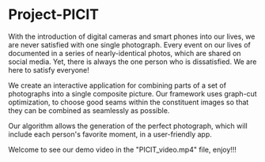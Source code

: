 # Project-PICIT

With the introduction of digital cameras and smart phones into our lives, we are never satisfied with one single photograph.  Every event on our lives of documented in a series of nearly-identical photos, which are shared on social media. Yet, there is always the one person who is dissatisfied.  We are here to satisfy everyone!

We create an interactive application for combining parts of a set of photographs into a single composite picture. Our framework uses graph-cut optimization, to choose good seams within the constituent images so that they can be combined as seamlessly as possible.

Our algorithm allows the generation of the perfect photograph, which will include each person's favorite moment, in a user-friendly app.

Welcome to see our demo video in the "PICIT_video.mp4" file, enjoy!!!
